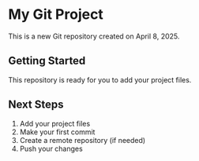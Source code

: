 # My Git Project

This is a new Git repository created on April 8, 2025.

## Getting Started

This repository is ready for you to add your project files.

## Next Steps

1. Add your project files
2. Make your first commit
3. Create a remote repository (if needed)
4. Push your changes
